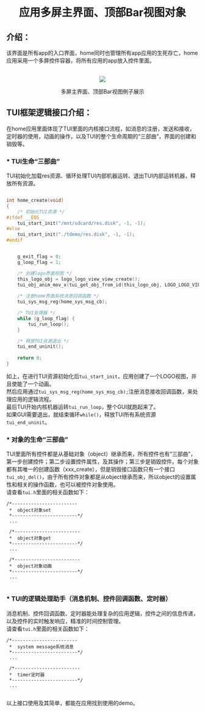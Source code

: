 <h1 align="center"> 应用多屏主界面、顶部Bar视图对象 </h1>

## 介绍：
该界面是所有app的入口界面，home同时也管理所有app应用的生死存亡，home应用采用一个多屏控件容器，将所有应用的app放入控件里面。<br><br>

<p align="center">
<img src="https://s1.imagehub.cc/images/2023/09/28/home.gif">
</p>
<p align="center">
多屏主界面、顶部Bar视图例子展示
</p>

## TUI框架逻辑接口介绍：
在home应用里面体现了TUI里面的内核接口流程，如消息的注册，发送和接收，定时器的使用，动画的操作，以及TUI的整个生命周期的“三部曲”，界面的创建和销毁等。

### * TUI生命“三部曲”
TUI初始化加载res资源、循环处理TUI内部机器运转、退出TUI内部运转机器，释放所有资源。
``` c

int home_create(void)
{
	/* 初始化TUI资源 */
#ifdef __EOS__
	tui_start_init("/mnt/sdcard/res.disk", -1, -1);
#else
	tui_start_init("./tdemo/res.disk", -1, -1);
#endif


	g_exit_flag = 0;
	g_loop_flag = 1;

	/* 创建logo界面视图 */
	this_logo_obj = logo_logo_view_view_create();
	tui_obj_anim_mov_x(tui_get_obj_from_id(this_logo_obj, LOGO_LOGO_VIEW_IMAGE_245), 1000, 400, 500, TUI_ANIM_PATH_EASE_OUT, yu_animation_object_anim_cb);
	
	/* 注册home界面系统消息回调函数 */
	tui_sys_msg_reg(home_sys_msg_cb);

	/* TUI处理器 */
	while (g_loop_flag) {
		tui_run_loop();
	}

	/* 释放TUI资源退出 */
	tui_end_uninit();
	
	return 0;
}
```
如上，在进行TUI资源初始化后```tui_start_init```，应用创建了一个LOGO视图，并且使能了一个动画。<br>
然后应用通过```tui_sys_msg_reg(home_sys_msg_cb);```注册消息接收回调函数，来处理应用的逻辑流程。<br>
最后TUI开始内核机器运转```tui_run_loop```，整个GUI就跑起来了。<br>
如果GUI需要退出，就结束循环```while()```，释放TUI所有系统资源```tui_end_uninit```。

### * 对象的生命“三部曲”
TUI里面所有控件都是从基础对象（object）继承而来，所有控件也有“三部曲”，第一步创建控件；第二步设置控件属性，及其操作；第三步是销毁控件。每个对象都有其唯一的创建函数（xxx_create），但是销毁接口函数只有一个接口```tui_obj_del()```，由于所有控件对象都是从object继承而来，所以object的设置属性和相关的操作函数，也可以被控件对象使用。<br>
请查看```tui.h```里面的相关函数如下：
```
/*------------------------
 *  object对象set
 *------------------------*/
 ...
 
 /*------------------------
 *  object对象get
 *------------------------*/
 ...
 
 /*------------------------
 *  object对象动画
 *------------------------*/
 ...
 
```

### * TUI的逻辑处理助手（消息机制、控件回调函数、定时器）
消息机制、控件回调函数、定时器能处理复杂的应用逻辑，控件之间的信息传递，以及控件的实时触发响应，精准的时间控制管理。<br>
请查看```tui.h```里面的相关函数如下：
```
/*------------------------
 *  system message系统消息
 *------------------------*/
 ...
 
 /*------------------------
 *  timer定时器
 *------------------------*/
 ...
 
```
以上接口使用及其简单，都能在应用找到使用的demo。



